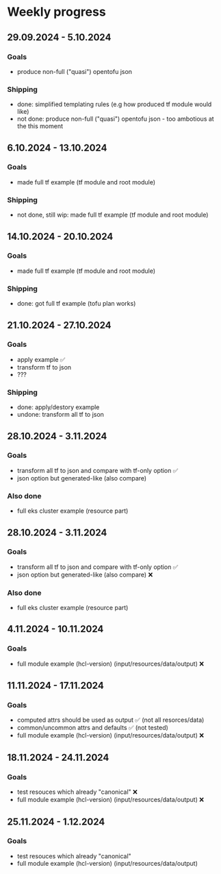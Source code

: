 # Weekly progress

## 29.09.2024 - 5.10.2024

### Goals

* produce non-full ("quasi") opentofu json

### Shipping

* done: simplified templating rules (e.g how produced tf module would like)
* not done: produce non-full ("quasi") opentofu json - too ambotious at the this moment

## 6.10.2024 - 13.10.2024

### Goals

* made full tf example (tf module and root module)

### Shipping

* not done, still wip: made full tf example (tf module and root module)

## 14.10.2024 - 20.10.2024

### Goals

* made full tf example (tf module and root module)

### Shipping

* done: got full tf example (tofu plan works)

## 21.10.2024 - 27.10.2024

### Goals

* apply example :white_check_mark:
* transform tf to json
* ???

### Shipping

* done: apply/destory example
* undone: transform all tf to json

## 28.10.2024 - 3.11.2024

### Goals

* transform all tf to json and compare with tf-only option :white_check_mark:
* json option but generated-like (also compare) 

### Also done

* full eks cluster example (resource part)

## 28.10.2024 - 3.11.2024

### Goals

* transform all tf to json and compare with tf-only option :white_check_mark:
* json option but generated-like (also compare) :x:

### Also done

* full eks cluster example (resource part)

## 4.11.2024 - 10.11.2024

### Goals

* full module example (hcl-version) (input/resources/data/output) :x:


## 11.11.2024 - 17.11.2024

### Goals

* computed attrs should be used as output :white_check_mark: (not all resorces/data)
* common/uncommon attrs and defaults :white_check_mark: (not tested)
* full module example (hcl-version) (input/resources/data/output) :x:


## 18.11.2024 - 24.11.2024

### Goals

* test resouces which already "canonical" :x:
* full module example (hcl-version) (input/resources/data/output) :x:


## 25.11.2024 - 1.12.2024

### Goals

* test resouces which already "canonical" 
* full module example (hcl-version) (input/resources/data/output)
